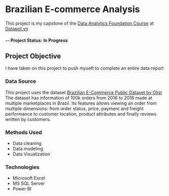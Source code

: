 # Brazilian E-commerce Analysis
This project is my capstone of the [Data Analytics Foundation Course](https://datapot.vn/khoa-hoc/data-analytics-foundation-daf/) at [Datapot.vn](https://datapot.vn/)

#### -- Project Status: In Progress

## Project Objective
I have taken on this project to push myseft to complete an entire data report

### Data Source
This project uses the dataset [Brazilian E-Commerce Public Dataset by Olist](https://www.kaggle.com/datasets/olistbr/brazilian-ecommerce)
The dataset has information of 100k orders from 2016 to 2018 made at multiple marketplaces in Brazil. Its features allows viewing an order from multiple dimensions: from order status, price, payment and freight performance to customer location, product attributes and finally reviews written by customers.

### Methods Used
* Data cleaning
* Data modeling
* Data Visualization

### Technologies
* Microsoft Excel
* MS SQL Server
* Power BI
